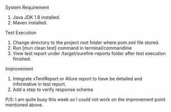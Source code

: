 System Requirement
1. Java JDK 1.8 installed.
2. Maven installed.

Test Execution
1. Change directory to the project root folder where pom.xml file stored.
2. Run [mvn clean test] command in terminal/commandline
3. View test report under /target/surefire-reports folder after test execution finished.

Improvement
1. Integrate xTentReport or Allure report to have be detailed and informative in test report.
2. Add a step to verify response schema

P/S:
I am quite busy this week so I could not work on the improvement point mentioned above.

